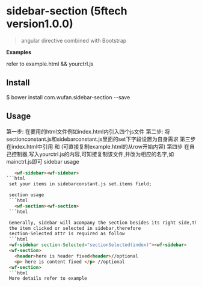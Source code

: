 # sidebar-section (5ftech version1.0.0)
>angular directive combined with Bootstrap

**Examples**

refer to example.html && yourctrl.js


## Install

$ bower install com.wufan.sidebar-section --save

## Usage
第一步:
   在要用的html文件例如index.html内引入四个js文件
   第二步:
   将sectionconstant.js和sidebarconstant.js里面的set下字段设置为自身需求
   第三步
   在index.html中引用 <wf-sidebar><wf-sidebar>和
   <wf-sidebar section-Selected="sectionSelected(index)"><wf-sidebar>
   (可直接复制example.html的从row开始内容)
   第四步
   在自己控制器,写入yourctrl.js的内容,可知接复制该文件,并改为相应的名字,如mainctrl.js即可
  sidebar usage

 ```html
    <wf-sidebar><wf-sidebar>
 ```html
  set your items in sidebarconstant.js set.items field;

  section usage
  ```html
    <wf-section><wf-section>
  ```html

  Generally, sidebar will acompany the section besides its right side,the seciton can adjust to
  the item clicked or selected in sidebar,therefore
  section-Selected attr is required as follow
  ```html
  <wf-sidebar section-Selected="sectionSelected(index)"><wf-sidebar>
  <wf-section>
    <header>here is header fixed<header>//optional
    <p> here is content fixed </p> //optional
  <wf-section>
  ```html
  More details refer to example






